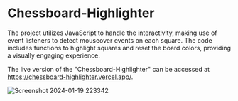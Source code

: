 # Chessboard-Highlighter
The project utilizes JavaScript to handle the interactivity, making use of event listeners to detect mouseover events on each square. The code includes functions to highlight squares and reset the board colors, providing a visually engaging experience.

The live version of the "Chessboard-Highlighter" can be accessed at https://chessboard-highlighter.vercel.app/.

![Screenshot 2024-01-19 223342](https://github.com/Praveenkumar625/Chessboard-Highlighter/assets/116333254/aaf44ad4-68fe-4a89-af67-c720c1390f33)

